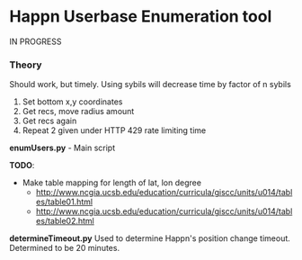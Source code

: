 # Happn Userbase Enumeration tool

IN PROGRESS

### Theory
Should work, but timely. Using sybils will decrease time by factor of n sybils

1. Set bottom x,y coordinates
2. Get recs, move radius amount
3. Get recs again
4. Repeat 2 given under HTTP 429 rate limiting time

__enumUsers.py__ - Main script

__TODO__:
+ Make table mapping for length of lat, lon degree
    + http://www.ncgia.ucsb.edu/education/curricula/giscc/units/u014/tables/table01.html
    + http://www.ncgia.ucsb.edu/education/curricula/giscc/units/u014/tables/table02.html

__determineTimeout.py__
Used to determine Happn's position change timeout. Determined to be 20 minutes.